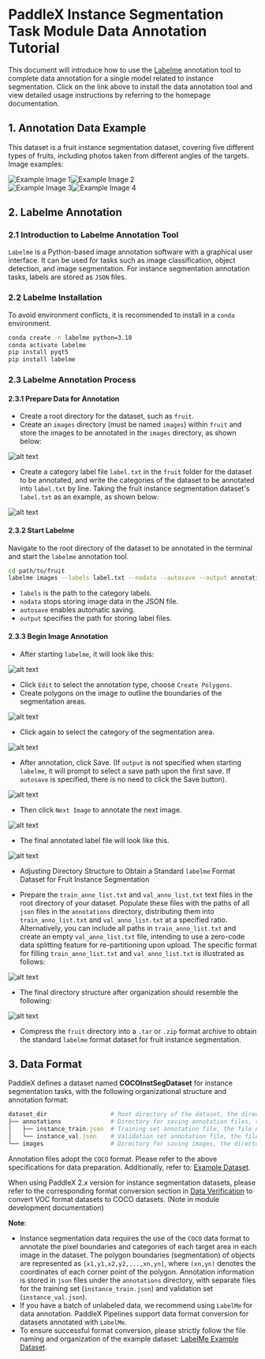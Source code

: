 # PaddleX Instance Segmentation Task Module Data Annotation Tutorial

This document will introduce how to use the [Labelme](https://github.com/wkentaro/labelme) annotation tool to complete data annotation for a single model related to instance segmentation. Click on the link above to install the data annotation tool and view detailed usage instructions by referring to the homepage documentation.

## 1. Annotation Data Example
This dataset is a fruit instance segmentation dataset, covering five different types of fruits, including photos taken from different angles of the targets. Image examples:

<div style="display: flex;">
  <img src="/tmp/images/data_prepare/instance_segmentation/01.png" alt="Example Image 1">
  <img src="/tmp/images/data_prepare/instance_segmentation/02.png" alt="Example Image 2">
</div>
<div style="display: flex;">
  <img src="/tmp/images/data_prepare/instance_segmentation/03.png" alt="Example Image 3">
  <img src="/tmp/images/data_prepare/instance_segmentation/04.png" alt="Example Image 4">
</div>

## 2. Labelme Annotation
### 2.1 Introduction to Labelme Annotation Tool
`Labelme` is a Python-based image annotation software with a graphical user interface. It can be used for tasks such as image classification, object detection, and image segmentation. For instance segmentation annotation tasks, labels are stored as `JSON` files.

### 2.2 Labelme Installation
To avoid environment conflicts, it is recommended to install in a `conda` environment.

```bash
conda create -n labelme python=3.10
conda activate labelme
pip install pyqt5
pip install labelme
```

### 2.3 Labelme Annotation Process
#### 2.3.1 Prepare Data for Annotation
* Create a root directory for the dataset, such as `fruit`.
* Create an `images` directory (must be named `images`) within `fruit` and store the images to be annotated in the `images` directory, as shown below:

![alt text](/tmp/images/data_prepare/instance_segmentation/05.png)

* Create a category label file `label.txt` in the `fruit` folder for the dataset to be annotated, and write the categories of the dataset to be annotated into `label.txt` by line. Taking the fruit instance segmentation dataset's `label.txt` as an example, as shown below:

![alt text](/tmp/images/data_prepare/instance_segmentation/06.png)

#### 2.3.2 Start Labelme
Navigate to the root directory of the dataset to be annotated in the terminal and start the `labelme` annotation tool.

```bash
cd path/to/fruit
labelme images --labels label.txt --nodata --autosave --output annotations
```
* `labels` is the path to the category labels.
* `nodata` stops storing image data in the JSON file.
* `autosave` enables automatic saving.
* `output` specifies the path for storing label files.

#### 2.3.3 Begin Image Annotation
* After starting `labelme`, it will look like this:

![alt text](/tmp/images/data_prepare/instance_segmentation/07.png)
* Click `Edit` to select the annotation type, choose `Create Polygons`.
* Create polygons on the image to outline the boundaries of the segmentation areas.

![alt text](/tmp/images/data_prepare/instance_segmentation/08.png)
* Click again to select the category of the segmentation area.

![alt text](/tmp/images/data_prepare/instance_segmentation/09.png)

* After annotation, click Save. (If `output` is not specified when starting `labelme`, it will prompt to select a save path upon the first save. If `autosave` is specified, there is no need to click the Save button).

![alt text](/tmp/images/data_prepare/instance_segmentation/10.png)

* Then click `Next Image` to annotate the next image.

![alt text](/tmp/images/data_prepare/instance_segmentation/11.png)
* The final annotated label file will look like this.

![alt text](/tmp/images/data_prepare/instance_segmentation/12.png)

* Adjusting Directory Structure to Obtain a Standard `labelme` Format Dataset for Fruit Instance Segmentation

* Prepare the `train_anno_list.txt` and `val_anno_list.txt` text files in the root directory of your dataset. Populate these files with the paths of all `json` files in the `annotations` directory, distributing them into `train_anno_list.txt` and `val_anno_list.txt` at a specified ratio. Alternatively, you can include all paths in `train_anno_list.txt` and create an empty `val_anno_list.txt` file, intending to use a zero-code data splitting feature for re-partitioning upon upload. The specific format for filling `train_anno_list.txt` and `val_anno_list.txt` is illustrated as follows:

![alt text](/tmp/images/data_prepare/instance_segmentation/13.png)

* The final directory structure after organization should resemble the following:

![alt text](/tmp/images/data_prepare/instance_segmentation/14.png)

* Compress the `fruit` directory into a `.tar` or `.zip` format archive to obtain the standard `labelme` format dataset for fruit instance segmentation.

## 3. Data Format

PaddleX defines a dataset named **COCOInstSegDataset** for instance segmentation tasks, with the following organizational structure and annotation format:

```ruby
dataset_dir                  # Root directory of the dataset, the directory name can be changed
├── annotations              # Directory for saving annotation files, the directory name cannot be changed
│   ├── instance_train.json  # Training set annotation file, the file name cannot be changed, using COCO annotation format
│   └── instance_val.json    # Validation set annotation file, the file name cannot be changed, using COCO annotation format
└── images                   # Directory for saving images, the directory name cannot be changed
```

Annotation files adopt the `COCO` format. Please refer to the above specifications for data preparation. Additionally, refer to: [Example Dataset](https://paddle-model-ecology.bj.bcebos.com/paddlex/data/det_coco_examples.tar).

When using PaddleX 2.x version for instance segmentation datasets, please refer to the corresponding format conversion section in [Data Verification](https://github.com/PaddlePaddle/PaddleX/blob/release/3.0-beta/docs/tutorials/data/dataset_check.md) to convert VOC format datasets to COCO datasets. (Note in module development documentation)

**Note**:

* Instance segmentation data requires the use of the `COCO` data format to annotate the pixel boundaries and categories of each target area in each image in the dataset. The polygon boundaries (segmentation) of objects are represented as `[x1,y1,x2,y2,...,xn,yn]`, where `(xn,yn)` denotes the coordinates of each corner point of the polygon. Annotation information is stored in `json` files under the `annotations` directory, with separate files for the training set (`instance_train.json`) and validation set (`instance_val.json`).
* If you have a batch of unlabeled data, we recommend using `LabelMe` for data annotation. PaddleX Pipelines support data format conversion for datasets annotated with `LabelMe`.
* To ensure successful format conversion, please strictly follow the file naming and organization of the example dataset: [LabelMe Example Dataset](https://paddle-model-ecology.bj.bcebos.com/paddlex/data/instance_seg_labelme_examples.tar).